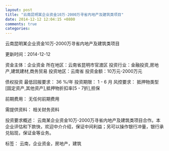 ```yaml
---
layout: post
title: "云南昆明某企业资金10万-2000万寻省内地产及建筑类项目"
date: 2014-12-12 12:04:15 +0800
comments: true
categories: 
---
```

云南昆明某企业资金10万-2000万寻省内地产及建筑类项目



更新时间：2014-12-12

资金主体：企业资金
所在地区：云南省昆明市官渡区
投资行业：金融投资,房地产,建筑建材,商务贸易
投资地区：云南省
投资金额：10万元-2000万元

债权投资
最低回报要求：
                            36 %/年
                                                                                投资期限：
                            1 - 6 月
                                                                                                                                        风控要求：
                            抵押物类型[固定资产,其他资产],抵押物折扣率[5 - 7折],担保

前期费用：
无任何前期费用

需提供资料：
相关财务资料

投资要求概述：
云南某企业资金10万-2000万寻省内地产及建筑类项目合作。本企业评估和下款快，欢迎中介介绍，保证中间利益；另可以操作银行冲量，银行承兑贴现，保证金等业务。

标签：
云南，企业资金，房地产，建筑

